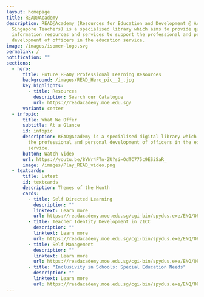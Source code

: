 ```yaml
---
layout: homepage
title: READ@Academy
description: READ@Academy (Resources for Education and Development @ Academy for
  Singapore Teachers) is a specialised library which aims to provide quality
  information resources and services to support the professional and personal
  development of officers in the education service.
image: /images/isomer-logo.svg
permalink: /
notification: ""
sections:
  - hero:
      title: Future READy Professional Learning Resources
      background: /images/READ_Hero_pic__2_.jpg
      key_highlights:
        - title: Resources
          description: Search our Catalogue
          url: https://readacademy.moe.edu.sg/
      variant: center
  - infopic:
      title: What We Offer
      subtitle: At a Glance
      id: infopic
      description: READ@Academy is a specialised digital library which aims to support
        the professional and personal development of officers in the education
        service.
      button: Watch Video
      url: https://youtu.be/8YWr4FTn-ZU?si=OdTC775c9ESiSaR_
      image: /images/Play_READ_video.png
  - textcards:
      title: Latest
      id: textcards
      description: Themes of the Month
      cards:
        - title: Self Directed Learning
          description: ""
          linktext: Learn more
          url: https://readacademy.moe.edu.sg/cgi-bin/spydus.exe/ENQ/OPAC/BIBENQ?QRY=SVL(SELF-DIRECTEDLEARNINGNA)&NRECS=20&SETLVL=SET&SORTS=SQL_PUBDATEDESC&QRYTEXT=Self-%20Directed%20Learning
        - title: Teacher Identity Development in 21CC
          description: ""
          linktext: Learn more
          url: https://readacademy.moe.edu.sg/cgi-bin/spydus.exe/ENQ/OPAC/BIBENQ?QRY=SVL(TEACHERIDENTITYNA)&NRECS=20&SETLVL=SET&SORTS=SQL_PUBDATEDESC&QRYTEXT=Teacher%20Identity%20Development%20in%2021CC
        - title: Self Management
          description: ""
          linktext: Learn more
          url: https://readacademy.moe.edu.sg/cgi-bin/spydus.exe/ENQ/OPAC/BIBENQ?QRY=SVL(SELFMANAGEMENTNA)&NRECS=20&SETLVL=SET&SORTS=SQL_PUBDATEDESC&QRYTEXT=Self%20Management
        - title: "Inclusivity in Schools: Special Education Needs"
          description: ""
          linktext: Learn more
          url: https://readacademy.moe.edu.sg/cgi-bin/spydus.exe/ENQ/OPAC/BIBENQ?QRY=SVL(INCLUSIVITYINSCHOOLSNA)&NRECS=20&SETLVL=SET&SORTS=SQL_PUBDATEDESC&QRYTEXT=Inclusivity%20%20in%20Schools:%20Special%20Education%20Needs
---
```

